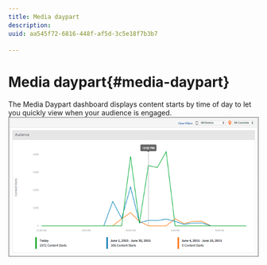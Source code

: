 ```yaml
---
title: Media daypart
description: 
uuid: aa545f72-6816-448f-af5d-3c5e18f7b3b7

---
```


# Media daypart{#media-daypart}

The Media Daypart dashboard displays content starts by time of day to let you quickly view when your audience is engaged.  ![](assets/video-daypart-report.png)


